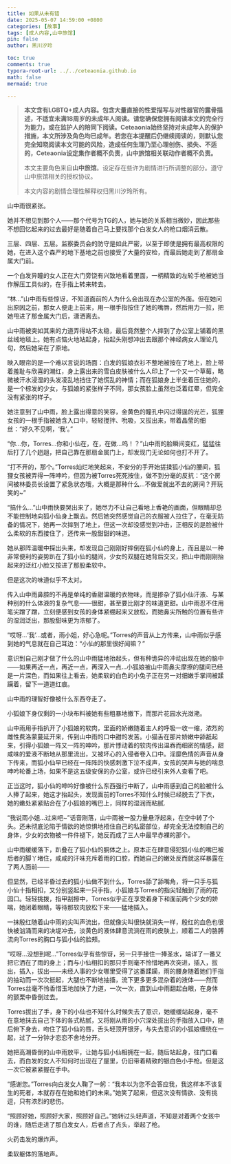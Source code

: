 ```yaml
---
title: 如果从未有错
date: 2025-05-07 14:59:00 +0800
categories: [故事]
tags: [成人内容,山中旅馆]
pin: false
author: 黑川汐玲

toc: true
comments: true
typora-root-url: ../../ceteaonia.github.io
math: false
mermaid: true

---
```


> **本文含有LGBTQ+成人内容。包含大量直接的性爱描写与对性器官的露骨描述，不适宜未满18周岁的未成年人阅读。请您确保您拥有阅读本文的完全行为能力，或在监护人的陪同下阅读。Ceteaonia始终坚持对未成年人的保护措施，本文所涉及角色均已成年。若您在本提醒后仍继续阅读的，则默认您完全知晓阅读本文可能的风险，造成任何生理乃至心理创伤、损失、不适的，Ceteaonia设定集作者概不负责，山中旅馆相关联动作者概不负责。**
> 
> 本文主要角色来自**山中旅馆**。设定存在些许为剧情进行所调整的部分。遵守山中旅馆相关的授权协议。
> 
> 本文内容的剧情合理性解释权归黑川汐玲所有。

山中雨很紧张。

她并不想见到那个人——那个代号为TG的人，她与她的关系相当微妙，因此那些不想回忆起来的过去最好是随着自己马上要找那个白发女人的枪口烟消云散。

三层、四层、五层。监察委员会的防守是如此严密，以至于即使是拥有最高权限的她，在进入这个森严的地下基地之前也接受了大量的安检，而最后她走到了那扇金属大门前。

一个白发异瞳的女人正在大门旁饶有兴致地看着里面，一柄精致的左轮手枪被她当作解压工具似的，在手指上转来转去。

“林...”山中雨有些惊讶，不知道面前的人为什么会出现在办公室的外面。但在她问出原因之前，那女人便走上前来，用一根手指按住了她的嘴唇，然后用力一拉，把她甩进了那金属大门后，潇洒离去。

山中雨被突如其来的力道弄得站不太稳，最后竟然整个人摔到了办公室上铺着的黑丝绒地毯上。她有点恼火地站起身，抬起头刚想冲出去跟那个神经病女人理论几句，然后她呆在了原地。

映入眼帘的是一个难以言说的场面：白发的狐娘衣衫不整地被按在了地上，脸上带着羞耻与欣喜的潮红，身上露出来的雪白皮肤被什么人印上了一个又一个草莓，略微被汗水浸湿的头发凌乱地挡住了她慌乱的神情；而在狐娘身上半坐着压住她的，是一个棕发的少女，与狐娘的紧张样子不同，那女孩脸上虽然也泛着红晕，但完全没有紧张的样子。

她注意到了山中雨，脸上露出得意的笑容，金黄色的瞳孔中闪过得逞的光芒，狐狸女孩的一根手指被她含入口中，轻轻搅拌、吮吸，又拔出来，带着晶莹的细丝：“好久不见啊，‘我’。”

“你...你，Torres...你和小仙在，在，在做...呜！？”山中雨的脸瞬间变红，猛猛往后打了几个趔趄，把自己靠在那扇金属门上，却发现门无论如何也打不开了。

“打不开的，那个。”Torres灿烂地笑起来，不安分的手开始搓揉狐小仙的腰间，狐狸女孩被弄得一阵呻吟，但因为被Torres死死按住，做不到分毫的反抗：“这个房间被林委员长设置了紧急状态哦，大概是那种什么...不做爱就出不去的房间？开玩笑的~”

“搞什么...”山中雨快要哭出来了，她尽力不让自己看地上香艳的画面，但眼睛却总不能控制地向狐小仙身上飘去。然后她突然感觉自己的衣服被人拉住了，在毫无防备的情况下，她再一次摔到了地上，但这一次却没感觉到冲击，正相反的是脸被什么柔软的东西接住了，还传来一股甜甜的味道。

她从那阵温暖中探出头来，却发现自己刚刚好摔倒在狐小仙的身上，而且是以一种非常便利的姿势趴在了狐小仙的腿间，少女的双腿在她背后交叉，把山中雨刚刚抬起来的泛红小脸又按进了那股柔软中。

但是这次的味道似乎不太对。

传入山中雨鼻腔的不再是单纯的香甜温暖的衣物味，而是掺杂了狐小仙汗液、与某种别的什么体液的复杂气息——很甜，甚至要比刚才的味道更甜。山中雨忍不住用笔尖蹭了蹭，立刻便感到女孩的身体紧绷起来又放松，而她鼻尖所触的位置有些许的湿润泛出，那股甜味更为浓郁了。

“哎呀...‘我’...或者，雨小姐，好心急呢。”Torres的声音从上方传来，山中雨似乎感到她的气息就在自己耳边：“小仙的那里很好闻嘛？”

意识到自己刚才做了什么的山中雨猛地抬起头，但有种诡异的冲动出现在她的脑中——如果再近一点，再近一点，再深入一点...小狐娘被山中雨鼻尖摩擦的腿间已经是一片深色，而如果往上看去，她柔软的白色的小兔子正在另一对细嫩手掌间被蹂躏着，留下一道道红痕。

山中雨的理智好像被什么东西夺走了。

小狐娘下身仅剩的一小块布料被她有些粗暴地撤下，而那片花园水光潋滟。

山中雨用手指扒开了小狐娘的软肉，里面的娇嫩随着主人的呼吸一收一缩，浓烈的雌性费洛蒙蔓延开来，传到山中雨的口中甜的发苦。小猫舌在那片娇嫩中舔舐起来，引得小狐娘一阵又一阵的呻吟，那片悸动着的软肉传出温吞而细密的情感，甜咸味的爱液不断地从那里流出，又被坏心的入侵者卷入口中。淫靡色情的声音从身下传来，而狐小仙早已经在一阵阵的快感刺激下泣不成声，女孩的哭声与她的喘息呻吟轮番上场，如果不是这五级安保的办公室，或许已经引来外人查看了吧。

正当这时，狐小仙的呻吟好像被什么东西强行中断了，山中雨感到自己的脸被什么人捧了起来，她这才抬起头，发现面前的Torres不知什么时候已经脱去了下衣，她的嫩处紧紧贴合在了小狐娘的嘴巴上，同样的湿润而粘腻.

“我说雨小姐...过来吧~”话音刚落，山中雨被一股力量悬浮起来，在空中转了个头。还未彻底沦陷于情欲的她惊惧地捂住自己的私密部位，却完全无法控制自己的身体，少女的衣物被一件件褪下，她反而成了三人中最早赤裸的那个。

山中雨缓缓落下，趴叠在了狐小仙的胴体之上。原本正在肆意侵犯狐小仙的嘴巴被后者的脚丫堵住，咸咸的汗味充斥着雨的口腔，而她自己的嫩处反而就这样暴露在了两人面前——

但显然，已经半昏过去的狐小仙做不到什么，Torres舔了舔嘴角，将一只手与狐小仙十指相扣，又分别竖起来一只手指，小狐娘与Torres的指尖轻触到了雨的花园口。轻轻挑拨，指甲刮擦中，Torres似乎正在享受着身下和面前两个少女的娇喘，她闭着眼睛，等待那软肉放松下来——猛地插入。

一抹殷红随着山中雨的尖叫声流出，但就像尖叫很快就消失一样，殷红的血色也很快被汹涌而来的决堤冲去，淡黄色的液体肆意流淌在雨的皮肤上，顺着二人的胳膊流向Torres的胸口与狐小仙的脸颊。

“哎呀...没想到呢...”Torres似乎有些惊讶，另一只手接住一捧圣水，端详了一番又把它洒在了雨的身上；而与小仙相扣的那只手则毫不怜惜地再次突进，插入，拔出，插入，拔出——未经人事的少女哪里受得了这番蹂躏，雨的腰身随着她们手指的抽动而一次次挺起，大腿也不断地抽搐，流下更多更多混杂着的液体——然而Torres丝毫不怜香惜玉地加快了力道，一次一次，直到山中雨翻起白眼，在身体的颤栗中昏倒过去。

Torres拔出了手，身下的小仙也不知什么时候失去了意识，她缓缓站起身，毫不在意地抹去自己下体的各式粘腻，又将刚从雨的小穴深处拔出的手指放入口中，随后俯下身去，吻住了狐小仙的唇，舌头轻顶开银牙，与失去意识的小狐娘缠绕在一起，过了一分钟才恋恋不舍地分开。

她把高潮昏倒的山中雨放平，让她与狐小仙相拥在一起，随后站起身，往门口看去，而白发的女人不知何时出现在了屋里，仍旧带着精致的银白色小手枪。但是这一次它被紧紧握在手中。

“感谢您。”Torres向白发女人鞠了一躬：“我本以为您不会答应我，我这样本不该复生的死者，本就存在在她和她们的未来。”她笑了起来，但这次没有情欲、没有挑逗，只有浓烈的悲伤。

“照顾好她，照顾好大家，照顾好自己。”她转过头轻声道，不知是对着两个女孩中的谁，随后走进了那白发女人，后者点了点头，举起了枪。

火药击发的爆炸声。

柔软躯体的落地声。


